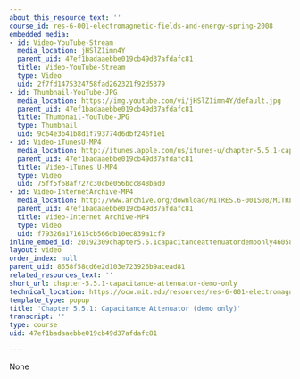 ```yaml
---
about_this_resource_text: ''
course_id: res-6-001-electromagnetic-fields-and-energy-spring-2008
embedded_media:
- id: Video-YouTube-Stream
  media_location: jHSlZ1imn4Y
  parent_uid: 47ef1badaaebbe019cb49d37afdafc81
  title: Video-YouTube-Stream
  type: Video
  uid: 2f7fd1475324758fad262321f92d5379
- id: Thumbnail-YouTube-JPG
  media_location: https://img.youtube.com/vi/jHSlZ1imn4Y/default.jpg
  parent_uid: 47ef1badaaebbe019cb49d37afdafc81
  title: Thumbnail-YouTube-JPG
  type: Thumbnail
  uid: 9c64e3b41b8d1f793774d6dbf246f1e1
- id: Video-iTunesU-MP4
  media_location: http://itunes.apple.com/us/itunes-u/chapter-5.5.1-capacitance/id538892150?i=117217742
  parent_uid: 47ef1badaaebbe019cb49d37afdafc81
  title: Video-iTunes U-MP4
  type: Video
  uid: 75ff5f68af727c30cbe056bcc848bad0
- id: Video-InternetArchive-MP4
  media_location: http://www.archive.org/download/MITRES.6-001S08/MITRES6_001S08_5-5-1_demo_220k.mp4
  parent_uid: 47ef1badaaebbe019cb49d37afdafc81
  title: Video-Internet Archive-MP4
  type: Video
  uid: f79326a171615cb566db10ec839a1cf9
inline_embed_id: 20192309chapter5.5.1capacitanceattenuatordemoonly46058783
layout: video
order_index: null
parent_uid: 8658f58cd6e2d103e723926b9acead81
related_resources_text: ''
short_url: chapter-5.5.1-capacitance-attenuator-demo-only
technical_location: https://ocw.mit.edu/resources/res-6-001-electromagnetic-fields-and-energy-spring-2008/chapter-5/chapter-5.5.1-capacitance-attenuator-demo-only
template_type: popup
title: 'Chapter 5.5.1: Capacitance Attenuator (demo only)'
transcript: ''
type: course
uid: 47ef1badaaebbe019cb49d37afdafc81

---
```

None